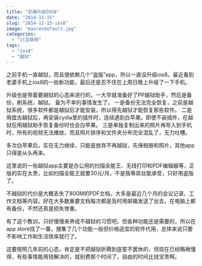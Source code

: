 ```yaml
---
title: "忍痛升级IOS8"
date: "2014-11-15"
slug: "2014-11-15-ios8"
image: "maxresdefault.jpg"
categories: 
  - "it互联网"
tags: 
  - "ios8"
  - "越狱"
---
```


之前手机一直越狱，而且很依赖几个“盗版”app，所以一直没升级ios8。最近看到老婆手机上ios8的一些新功能，最后还是忍不住在上周日晚上升级了一下手机。


升级也是带着要越狱的心态来进行的，一大早就准备好了PP越狱助手，然后是备份，刷系统，越狱。 最为不幸的事情发生了。 一是备份无法完全恢复，之前是越狱系统，很多软件都是越狱后才能安装，所以得先越狱才能恢复那些软件。 二是用盘古越狱后，再安装cydia里的插件时，连续遇到白苹果。即使不装插件，在越狱后用越狱助手恢复备份时也会白苹果。 三是单独复制出来的照片再导入到手机时，所有的视频无法播放，而且照片排序和文件夹分布完全混乱了，无力吐槽。

多次白苹果后，实在无力继续，只能是放弃不再越狱，先保相册和照片，其他app只得是从头再来。

这里说的一些越狱app主要是办公用的扫描全能王、无线打印和PDF编辑器等，正版的实在太贵，比如扫描全能王就要30元/月，不是我等屌丝能承受，只好用盗版了。

不越狱的代价是大概丢失了800M的PDF文档，大多是最近几个月的会议记录、工作文档等内容。好在大多数重要文档每次都是及时用邮箱发送了出去，在电脑上都有备份，不然还真是损失惨重。

有了这个教训，只好慢慢来养成不越狱的习惯吧。但各种功能还是需要的，所以在app store找了一番，搜集了几个功能一般但价格适宜的软件代用，总体来说只要不影响工作和生活效率就行了。

这要按照几年前的心态，肯定是不把越狱折腾到底誓不罢休的，但现在已经略微懂得，有些事情能用钱解决的，就别费那个时间了。自由的时间比钱宝贵啊。
